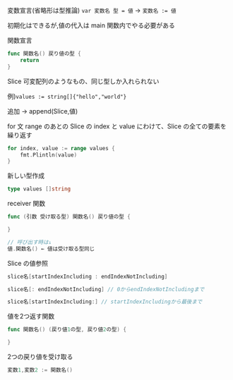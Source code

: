 変数宣言(省略形は型推論)
`var 変数名 型 = 値` → `変数名 := 値`

初期化はできるが,値の代入は main 関数内でやる必要がある

関数宣言

```go
func 関数名() 戻り値の型 {
    return
}
```

Slice 可変配列のようなもの、同じ型しか入れられない

例)`values := string[]{"hello","world"}`

追加 → append(Slice,値)

for 文
range のあとの Slice の index と value にわけて、Slice の全ての要素を繰り返す

```go
for index, value := range values {
    fmt.Plintln(value)
}
```

新しい型作成

```go
type values []string
```

receiver 関数

```go
func (引数 受け取る型) 関数名() 戻り値の型 {

}

// 呼び出す時は↓
値.関数名() ← 値は受け取る型同じ

```

Slice の値参照

```go
slice名[startIndexIncluding : endIndexNotIncluding]

slice名[: endIndexNotIncluding] // 0からendIndexNotIncludingまで

slice名[startIndexIncluding:] // startIndexIncludingから最後まで
```

値を2つ返す関数

```go
func 関数名() (戻り値1の型, 戻り値2の型) {

}
```

2つの戻り値を受け取る

```go
変数1,変数2 := 関数名()
```

